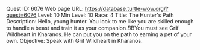 Quest ID: 6076
Web page URL: https://database.turtle-wow.org/?quest=6076
Level: 10
Min Level: 10
Race: 4
Title: The Hunter's Path
Description: Hello, young hunter. You look to me like you are skilled enough to handle a beast and train it as your companion.$B$BYou must see Grif Wildheart in Kharanos. He can put you on the path to earning a pet of your own.
Objective: Speak with Grif Wildheart in Kharanos.

